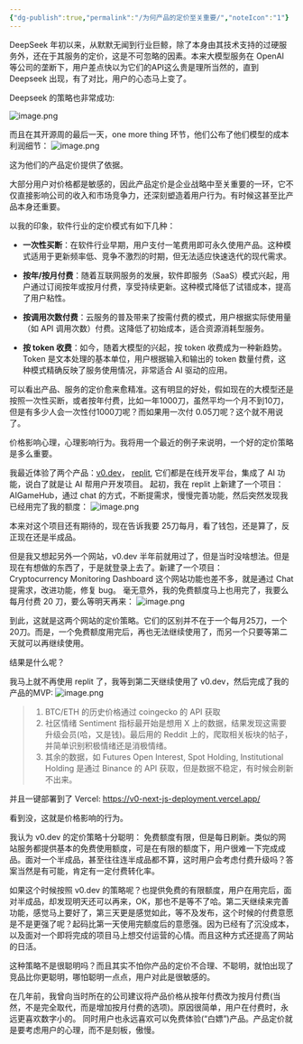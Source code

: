 ```yaml
---
{"dg-publish":true,"permalink":"/为何产品的定价至关重要/","noteIcon":"1"}
---
```




DeepSeek 年初以来，从默默无闻到行业巨鲸，除了本身由其技术支持的过硬服务外，还在于其服务的定价，这是不可忽略的因素。本来大模型服务在 OpenAI 等公司的垄断下，用户差点快以为它们的API这么贵是理所当然的，直到 Deepseek 出现，有了对比，用户的心态马上变了。

Deepseek 的策略也非常成功:

![image.png](https://fastly.jsdelivr.net/gh/Cactusinhand/images_repo/images/20250302233113.png)


而且在其开源周的最后一天，one more thing 环节，他们公布了他们模型的成本利润细节：
![image.png](https://fastly.jsdelivr.net/gh/Cactusinhand/images_repo/images/20250302233343.png)

这为他们的产品定价提供了依据。


大部分用户对价格都是敏感的，因此产品定价是企业战略中至关重要的一环，它不仅直接影响公司的收入和市场竞争力，还深刻塑造着用户行为。有时候这甚至比产品本身还重要。

以我的印象，软件行业的定价模式有如下几种：
- **一次性买断**：在软件行业早期，用户支付一笔费用即可永久使用产品。这种模式适用于更新频率低、竞争不激烈的时期，但无法适应快速迭代的现代需求。
  
- **按年/按月付费**：随着互联网服务的发展，软件即服务（SaaS）模式兴起，用户通过订阅按年或按月付费，享受持续更新。这种模式降低了试错成本，提高了用户粘性。
  
- **按调用次数付费**：云服务的普及带来了按需付费的模式，用户根据实际使用量（如 API 调用次数）付费。这降低了初始成本，适合资源消耗型服务。
  
- **按 token 收费**：如今，随着大模型的兴起，按 token 收费成为一种新趋势。Token 是文本处理的基本单位，用户根据输入和输出的 token 数量付费，这种模式精确反映了服务使用情况，非常适合 AI 驱动的应用。

可以看出产品、服务的定价愈来愈精准。这有明显的好处，假如现在的大模型还是按照一次性买断，或者按年付费，比如一年1000刀，虽然平均一个月不到10刀，但是有多少人会一次性付1000刀呢？而如果用一次付 0.05刀呢？这个就不用说了。

价格影响心理，心理影响行为。我将用一个最近的例子来说明，一个好的定价策略是多么重要。

我最近体验了两个产品：[v0.dev](https://v0.dev/)， [replit](https://replit.com/), 它们都是在线开发平台，集成了 AI 功能，说白了就是让 AI 帮用户开发项目。
起初，我在 replit 上新建了一个项目：AIGameHub，通过 chat 的方式，不断提需求，慢慢完善功能，然后突然发现我已经用完了我的额度：
![image.png](https://fastly.jsdelivr.net/gh/Cactusinhand/images_repo/images/20250302235715.png)

本来对这个项目还有期待的，现在告诉我要 25刀每月，看了钱包，还是算了，反正现在还是半成品。

但是我又想起另外一个网站，v0.dev 半年前就用过了，但是当时没啥想法。但是现在有想做的东西了，于是就登录上去了。新建了一个项目：Cryptocurrency Monitoring Dashboard
这个网站功能也差不多，就是通过 Chat 提需求，改进功能，修复 bug。 毫无意外，我的免费额度马上也用完了，我要么每月付费 20 刀，要么等明天再来：
![image.png](https://fastly.jsdelivr.net/gh/Cactusinhand/images_repo/images/20250303000413.png)

到此，这就是这两个网站的定价策略。它们的区别并不在于一个每月25刀，一个20刀。而是，一个免费额度用完后，再也无法继续使用了，而另一个只要等第二天就可以再继续使用。

结果是什么呢？

我马上就不再使用 replit 了，我等到第二天继续使用了 v0.dev，然后完成了我的产品的MVP:
![image.png](https://fastly.jsdelivr.net/gh/Cactusinhand/images_repo/images/20250303000850.png)

> 1. BTC/ETH 的历史价格通过 coingecko 的 API 获取 
> 2. 社区情绪 Sentiment 指标最开始是想用 X 上的数据，结果发现这需要升级会员(哈，又是钱)。最后用的 Reddit 上的，爬取相关板块的帖子，并简单识别积极情绪还是消极情绪。
> 3. 其余的数据，如 Futures Open Interest, Spot Holding, Institutional Holding 是通过 Binance 的 API 获取，但是数据不稳定，有时候会刷新不出来。

并且一键部署到了 Vercel: https://v0-next-js-deployment.vercel.app/

看到没，这就是价格影响的行为。

我认为 v0.dev 的定价策略十分聪明：
免费额度有限，但是每日刷新。类似的网站服务都提供基本的免费使用额度，可是在有限的额度下，用户很难一下完成成品。面对一个半成品，甚至往往连半成品都不算，这时用户会考虑付费升级吗？答案当然是有可能，肯定有一定付费转化率。

如果这个时候按照 v0.dev 的策略呢？也提供免费的有限额度，用户在用完后，面对半成品，却发现明天还可以再来，OK，那也不是等不了哈。第二天继续来完善功能，感觉马上要好了，第三天更是感觉如此，等不及发布，这个时候的付费意愿是不是更强了呢？起码比第一天使用完额度后的意愿强。因为已经有了沉没成本，以及面对一个即将完成的项目马上想交付运营的心情。而且这种方式还提高了网站的日活。

这种策略不是很聪明吗？而且其实不怕你产品的定价不合理、不聪明，就怕出现了竞品比你更聪明，哪怕聪明一点点，用户对此是很敏感的。

在几年前，我曾向当时所在的公司建议将产品价格从按年付费改为按月付费(当然，不是完全取代，而是增加按月付费的选项)。原因很简单，用户在付费时，永远更喜欢数字小的。
同时用户也永远喜欢可以免费体验(“白嫖”)产品。产品定价就是要考虑用户的心理，而不是刻板，傲慢。

